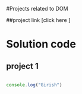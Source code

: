 #Projects related to DOM


##project link
[click here ] 

# Solution code 
## project 1
```javascript

console.log("Girish")
```



